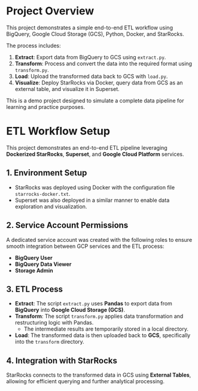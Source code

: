 # Project Overview

This project demonstrates a simple end-to-end ETL workflow using BigQuery, Google Cloud Storage (GCS), Python, Docker, and StarRocks.

The process includes:
1. **Extract**: Export data from BigQuery to GCS using `extract.py`.
2. **Transform**: Process and convert the data into the required format using `transform.py`.
3. **Load**: Upload the transformed data back to GCS with `load.py`.
4. **Visualize**: Deploy StarRocks via Docker, query data from GCS as an external table, and visualize it in Superset.

This is a demo project designed to simulate a complete data pipeline for learning and practice purposes.

# ETL Workflow Setup

This project demonstrates an end-to-end ETL pipeline leveraging **Dockerized StarRocks**, **Superset**, and **Google Cloud Platform** services.  

## 1. Environment Setup  
- StarRocks was deployed using Docker with the configuration file `starrocks-docker.txt`.  
- Superset was also deployed in a similar manner to enable data exploration and visualization.  

## 2. Service Account Permissions  
A dedicated service account was created with the following roles to ensure smooth integration between GCP services and the ETL process:  
- **BigQuery User**  
- **BigQuery Data Viewer**  
- **Storage Admin**  

## 3. ETL Process  
- **Extract**: The script `extract.py` uses **Pandas** to export data from **BigQuery** into **Google Cloud Storage (GCS)**.  
- **Transform**: The script `transform.py` applies data transformation and restructuring logic with Pandas.  
  - The intermediate results are temporarily stored in a local directory.  
- **Load**: The transformed data is then uploaded back to **GCS**, specifically into the `transform` directory.  

## 4. Integration with StarRocks  
StarRocks connects to the transformed data in GCS using **External Tables**, allowing for efficient querying and further analytical processing.  
